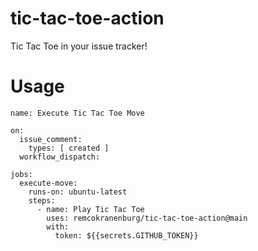 # tic-tac-toe-action
Tic Tac Toe in your issue tracker!

# Usage

```
name: Execute Tic Tac Toe Move

on:
  issue_comment:
    types: [ created ]
  workflow_dispatch:

jobs:
  execute-move:
    runs-on: ubuntu-latest
    steps:
      - name: Play Tic Tac Toe
        uses: remcokranenburg/tic-tac-toe-action@main
        with:
          token: ${{secrets.GITHUB_TOKEN}}
```
